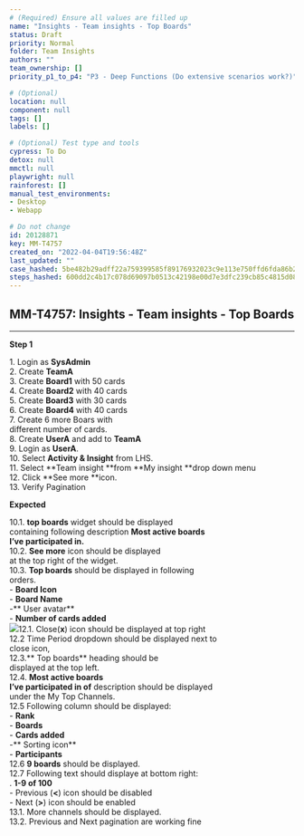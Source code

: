 ```yaml
---
# (Required) Ensure all values are filled up
name: "Insights - Team insights - Top Boards"
status: Draft
priority: Normal
folder: Team Insights
authors: ""
team_ownership: []
priority_p1_to_p4: "P3 - Deep Functions (Do extensive scenarios work?)"

# (Optional)
location: null
component: null
tags: []
labels: []

# (Optional) Test type and tools
cypress: To Do
detox: null
mmctl: null
playwright: null
rainforest: []
manual_test_environments: 
- Desktop
- Webapp

# Do not change
id: 20128871
key: MM-T4757
created_on: "2022-04-04T19:56:48Z"
last_updated: ""
case_hashed: 5be482b29adff22a759399585f89176932023c9e113e750ffd6fda86b2d12fb81c58d2ab84f827e998680a833786af63
steps_hashed: 600dd2c4b17c078d69097b0513c42198e00d7e3dfc239cb85c4815d08858b94c8432bbe56b7c68e99772746ff5131c82
---
```


<!-- (Auto-generated) Based on frontmatter's "key" and "name" -->

## MM-T4757: Insights - Team insights - Top Boards

---

**Step 1**

1\. Login as **SysAdmin**\
2\. Create **TeamA**\
3\. Create **Board1** with 50 cards\
4\. Create **Board2** with 40 cards\
5\. Create **Board3** with 30 cards\
6\. Create **Board4** with 40 cards\
7\. Create 6 more Boars with\
different number of cards.\
8\. Create **UserA** and add to **TeamA**\
9\. Login as **UserA**.\
10\. Select **Activity & Insight** from LHS.\
11\. Select \*\*Team insight \*\*from \*\*My insight \*\*drop down menu\
12\. Click \*\*See more \*\*icon.\
13\. Verify Pagination

**Expected**

10.1. **top boards** widget should be displayed\
containing following description **Most active boards\
I’ve participated in.**\
10.2. **See more** icon should be displayed\
at the top right of the widget.\
10.3. **Top boards** should be displayed in following\
orders.\
\- **Board Icon**\
\- **Board Name**\
\-\*\* User avatar\*\*\
\- **Number of cards added**\
![](https://smartbear-tm4j-prod-us-west-2-attachment-rich-text.s3.us-west-2.amazonaws.com/embedded-f3277290f945470c4add5d21ef3dc7ca7b74388fc7152bfb6b99ae58c66a95a8-1649170693997-1649170693997.png)12.1. Close(**x**) icon should be displayed at top right\
12.2 Time Period dropdown should be displayed next to\
close icon,\
12.3.\*\* Top boards\*\* heading should be\
displayed at the top left.\
12.4. **Most active boards\
I’ve participated in of** description should be displayed\
under the My Top Channels.\
12.5 Following column should be displayed:\
\- **Rank**\
\- **Boards**\
\- **Cards added**\
\-\*\* Sorting icon\*\*\
\- **Participants**\
12.6 **9 boards** should be displayed.\
12.7 Following text should displaye at bottom right:\
. **1-9 of 100**\
\- Previous (**<**) icon should be disabled\
\- Next (**>**) icon should be enabled\
13.1. More channels should be displayed.\
13.2. Previous and Next pagination are working fine
